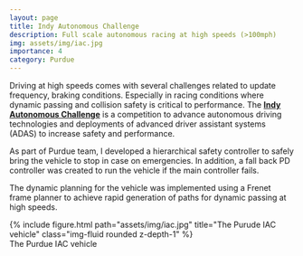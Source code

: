 ```yaml
---
layout: page
title: Indy Autonomous Challenge
description: Full scale autonomous racing at high speeds (>100mph)
img: assets/img/iac.jpg
importance: 4
category: Purdue
---
```



Driving at high speeds comes with several challenges related to update frequency, braking conditions. Especially in racing conditions where dynamic passing and collision safety is critical to performance. The <a href="https://www.indyautonomouschallenge.com/"><b>Indy Autonomous Challenge</b></a> is a competition to advance autonomous driving technologies and deployments of advanced driver assistant systems (ADAS) to increase safety and performance.  

As part of Purdue team, I developed a hierarchical safety controller to safely bring the vehicle to stop in case on emergencies. In addition, a fall back PD controller was created to run the vehicle if the main controller fails.

The dynamic planning for the vehicle was implemented using a Frenet frame planner to achieve rapid generation of paths for dynamic passing at high speeds.

<div class="row justify-content-center">
    <div class="col-sm-8 mt-3 mt-md-0">
        {% include figure.html path="assets/img/iac.jpg" title="The Purude IAC vehicle" class="img-fluid rounded z-depth-1" %}
    </div>
</div>
<div class="caption">
    The Purdue IAC vehicle
</div>

